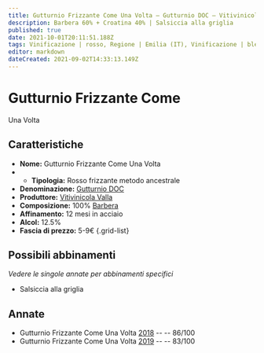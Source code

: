 ```yaml
---
title: Gutturnio Frizzante Come Una Volta – Gutturnio DOC – Vitivinicola Valla – Emilia (IT) – 5-9€ – 2★-3★
description: Barbera 60% + Croatina 40% | Salsiccia alla griglia
published: true
date: 2021-10-01T20:11:51.188Z
tags: Vinificazione | rosso, Regione | Emilia (IT), Vinificazione | blend, Vinificazione | frizzante, Vinificazione | Metodo ancestrale, Valutazioni | 3 stelle, Vitigni | Barbera, Vitigni | Croatina, Prezzi | 5-9€, Alimento | maiale, Cottura | alla griglia
editor: markdown
dateCreated: 2021-09-02T14:33:13.149Z
---
```


# Gutturnio Frizzante Come
Una Volta 
## Caratteristiche
- **Nome:** Gutturnio Frizzante Come Una Volta 
- - **Tipologia:** Rosso frizzante metodo ancestrale
- **Denominazione:** [Gutturnio DOC](/denominazioni/Italia/Emilia/DOC-Gutturnio)
- **Produttore:** [Vitivinicola Valla](/produttori/Italia/Emilia/Vitivinicola-Valla) 
- **Composizione:** 100% [Barbera](/vitigni/Italia/bacca-bianca/malvasia-di-candia-aromatica)
- **Affinamento:** 12 mesi in acciaio
- **Alcol:** 12.5%
- **Fascia di prezzo:** 5-9€
{.grid-list}

## Possibili abbinamenti
*Vedere le singole annate per abbinamenti specifici*

- Salsiccia alla griglia

## Annate
- Gutturnio Frizzante Come Una Volta [2018](/vini/Italia/Emilia/Vitivinicola-Valla/Gutturnio-Frizzante-Come-Una-Volta/2018) -- <span class="star-3"></span> -- 86/100
- Gutturnio Frizzante Come Una Volta [2019](/vini/Italia/Emilia/Vitivinicola-Valla/Gutturnio-Frizzante-Come-Una-Volta/2019) -- <span class="star-2"></span> -- 83/100

